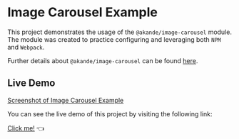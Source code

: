 # Image Carousel Example

This project demonstrates the usage of the `@akande/image-carousel` module. The module was created to practice configuring and leveraging both `NPM` and `Webpack`.

Further details about `@akande/image-carousel` can be found [here](https://www.npmjs.com/package/@akande/image-carousel).

## Live Demo

[Screenshot of Image Carousel Example](https://imgur.com/a/bKgA9y7)

You can see the live demo of this project by visiting the following link:

[Click me!](https://elliot-akande.github.io/image-carousel-example/) :point_left:
